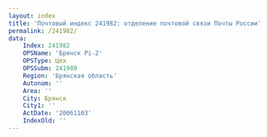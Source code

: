 ```yaml
---
layout: index
title: 'Почтовый индекс 241982: отделение почтовой связи Почты России'
permalink: /241982/
data:
    Index: 241982
    OPSName: 'Брянск Pi-2'
    OPSType: Цех
    OPSSubm: 241980
    Region: 'Брянская область'
    Autonom: ''
    Area: ''
    City: Брянск
    City1: ''
    ActDate: '20061103'
    IndexOld: ''
---
```

